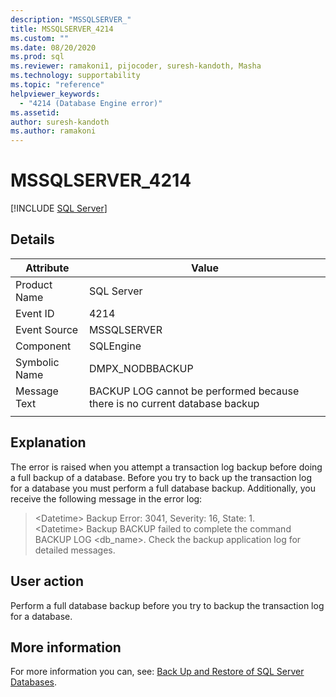 ```yaml
---
description: "MSSQLSERVER_"
title: MSSQLSERVER_4214
ms.custom: ""
ms.date: 08/20/2020
ms.prod: sql
ms.reviewer: ramakoni1, pijocoder, suresh-kandoth, Masha
ms.technology: supportability
ms.topic: "reference"
helpviewer_keywords: 
  - "4214 (Database Engine error)"
ms.assetid: 
author: suresh-kandoth
ms.author: ramakoni
---
```

# MSSQLSERVER_4214
 [!INCLUDE [SQL Server](../../includes/applies-to-version/sqlserver.md)]

## Details

|Attribute|Value|
|---|---|
|Product Name|SQL Server|
|Event ID|4214|
|Event Source|MSSQLSERVER|
|Component|SQLEngine|
|Symbolic Name|DMPX_NODBBACKUP|
|Message Text|BACKUP LOG cannot be performed because there is no current database backup|
||

## Explanation

The error is raised when you attempt a transaction log backup before doing a full backup of a database. Before you try to back up the transaction log for a database you must perform a full database backup. 
Additionally, you receive the following message in the error log:

> \<Datetime> Backup    Error: 3041, Severity: 16, State: 1.  
\<Datetime>  Backup     BACKUP failed to complete the command BACKUP LOG \<db_name>. Check the backup application log for detailed messages.

## User action

Perform a full database backup before you try to backup the transaction log for a database.

## More information

For more information you can, see: [Back Up and Restore of SQL Server Databases](../backup-restore/back-up-and-restore-of-sql-server-databases.md).